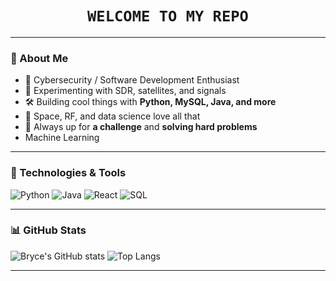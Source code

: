 <!-- ⚡ Welcome to Bryce's GitHub ⚡ -->

<h1 align="center">
  <code>WELCOME TO MY REPO</code>
</h1>



---

### 🚀 About Me

- 🔬 Cybersecurity / Software Development Enthusiast
- 📡 Experimenting with SDR, satellites, and signals
- 🛠️ Building cool things with **Python, MySQL, Java, and more**
- 🌌 Space, RF, and data science love all that
- 🎯 Always up for **a challenge** and **solving hard problems**
- Machine Learning

---

### 🔧 Technologies & Tools
![Python](https://img.shields.io/badge/Python-3776AB?style=for-the-badge&logo=python&logoColor=white)
![Java](https://img.shields.io/badge/Java-ED8B00?style=for-the-badge&logo=java&logoColor=white)
![React](https://img.shields.io/badge/React-20232A?style=for-the-badge&logo=react&logoColor=61DAFB)
![SQL](https://img.shields.io/badge/SQL-4479A1?style=for-the-badge&logo=MySQL&logoColor=white)

---



### 📊 GitHub Stats
![Bryce's GitHub stats](https://github-readme-stats.vercel.app/api?username=Bryce72&show_icons=true&theme=radical)
![Top Langs](https://github-readme-stats.vercel.app/api/top-langs/?username=Bryce72&layout=compact&theme=radical)

---
